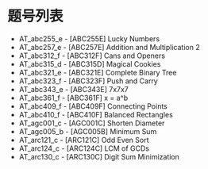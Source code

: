# 题号列表

- AT_abc255_e - [ABC255E] Lucky Numbers
- AT_abc257_e - [ABC257E] Addition and Multiplication 2
- AT_abc312_f - [ABC312F] Cans and Openers
- AT_abc315_d - [ABC315D] Magical Cookies
- AT_abc321_e - [ABC321E] Complete Binary Tree
- AT_abc323_f - [ABC323F] Push and Carry
- AT_abc343_e - [ABC343E] 7x7x7
- AT_abc361_f - [ABC361F] x = a^b
- AT_abc409_f - [ABC409F] Connecting Points
- AT_abc410_f - [ABC410F] Balanced Rectangles
- AT_agc001_c - [AGC001C] Shorten Diameter
- AT_agc005_b - [AGC005B] Minimum Sum
- AT_arc121_c - [ARC121C] Odd Even Sort
- AT_arc124_c - [ARC124C] LCM of GCDs
- AT_arc130_c - [ARC130C] Digit Sum Minimization
